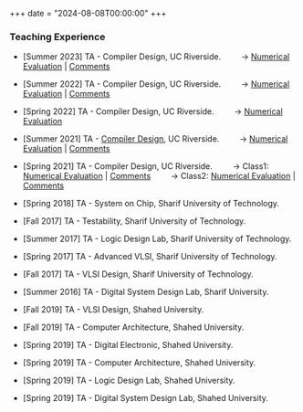 +++
date = "2024-08-08T00:00:00"
+++

### Teaching Experience

- [Summer 2023] TA - Compiler Design, UC Riverside.
&nbsp;&nbsp;&nbsp;&nbsp;&nbsp;&nbsp;&nbsp;&nbsp;→ [Numerical Evaluation](/uploads/Compiler-Summer23-Evaluation.pdf) | [Comments](/uploads/Compiler-Summer23-Comments.pdf)

- [Summer 2022] TA - Compiler Design, UC Riverside.
  &nbsp;&nbsp;&nbsp;&nbsp;&nbsp;&nbsp;&nbsp;&nbsp;→ [Numerical Evaluation](/uploads/Compiler-Summer22-Evaluation.pdf) | [Comments](/uploads/Compiler-Summer22-Comments.pdf)

- [Spring 2022] TA - Compiler Design, UC Riverside.
  &nbsp;&nbsp;&nbsp;&nbsp;&nbsp;&nbsp;&nbsp;&nbsp;→ [Numerical Evaluation](/uploads/Compiler-Spring22-Evaluation.pdf)

- [Summer 2021] TA - [Compiler Design](https://www.cs.ucr.edu/~mafar001/compiler/index1.html), UC Riverside.
  &nbsp;&nbsp;&nbsp;&nbsp;&nbsp;&nbsp;&nbsp;&nbsp;→ [Numerical Evaluation](/uploads/Compiler-Summer21-Evaluation.pdf) | [Comments](/uploads/Compiler-Summer21-Comments.pdf)

- [Spring 2021] TA - Compiler Design, UC Riverside.
  &nbsp;&nbsp;&nbsp;&nbsp;&nbsp;&nbsp;&nbsp;&nbsp;→ Class1: [Numerical Evaluation](/uploads/Compiler-Spring21-Class1-Evaluation.pdf) | [Comments](/uploads/Compiler-Spring21-Class1-Comments.pdf)
  &nbsp;&nbsp;&nbsp;&nbsp;&nbsp;&nbsp;&nbsp;&nbsp;→ Class2: [Numerical Evaluation](/uploads/Compiler-Spring21-Class2-Evaluation.pdf) | [Comments](/uploads/Compiler-Spring21-Class2-Comments.pdf)

- [Spring 2018] TA - System on Chip, Sharif University of Technology.
- [Fall 2017] TA - Testability, Sharif University of Technology.
- [Summer 2017] TA - Logic Design Lab, Sharif University of Technology. 
- [Spring 2017] TA - Advanced VLSI, Sharif University of Technology.
- [Fall 2017] TA - VLSI Design, Sharif University of Technology.
- [Summer 2016] TA - Digital System Design Lab, Sharif University.
- [Fall 2019] TA - VLSI Design, Shahed University.
- [Fall 2019] TA - Computer Architecture, Shahed University.
- [Spring 2019] TA - Digital Electronic, Shahed University.
- [Spring 2019] TA - Computer Architecture, Shahed University.
- [Spring 2019] TA - Logic Design Lab, Shahed University.
- [Spring 2019] TA - Digital System Design Lab, Shahed University.
